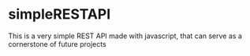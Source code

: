 # simpleRESTAPI

This is a very simple REST API made with javascript, that can serve as a cornerstone of future projects
